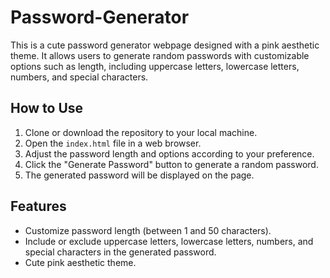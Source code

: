 # Password-Generator
This is a cute password generator webpage designed with a pink aesthetic theme. It allows users to generate random passwords with customizable options such as length, including uppercase letters, lowercase letters, numbers, and special characters.

## How to Use

1. Clone or download the repository to your local machine.
2. Open the `index.html` file in a web browser.
3. Adjust the password length and options according to your preference.
4. Click the "Generate Password" button to generate a random password.
5. The generated password will be displayed on the page.

## Features

- Customize password length (between 1 and 50 characters).
- Include or exclude uppercase letters, lowercase letters, numbers, and special characters in the generated password.
- Cute pink aesthetic theme.
